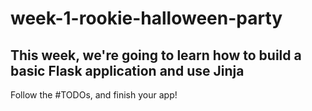 # week-1-rookie-halloween-party

## This week, we're going to learn how to build a basic Flask application and use Jinja

Follow the #TODOs, and finish your app!

